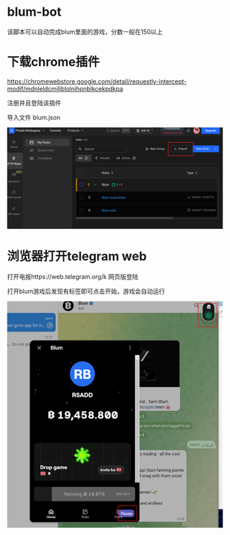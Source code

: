 # blum-bot

该脚本可以自动完成blum里面的游戏，分数一般在150以上



# 下载chrome插件

https://chromewebstore.google.com/detail/requestly-intercept-modif/mdnleldcmiljblolnjhpnblkcekpdkpa

注册并且登陆该插件

导入文件 blum.json

![image-20240617232424140](./image/image-20240617232424140.png)



# 浏览器打开telegram web

打开电报https://web.telegram.org/k 网页版登陆

打开blum游戏后发现有标签即可点击开始，游戏会自动运行

![8496a585dc21e69e9bb8e1322781944d_720](./image/8496a585dc21e69e9bb8e1322781944d_720.png)
